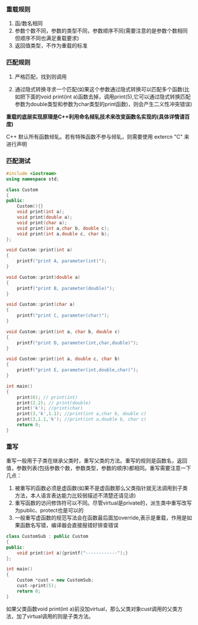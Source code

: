 ### 重载规则

1. 函/数名相同
2. 参数个数不同，参数的类型不同，参数顺序不同(需要注意的是参数个数相同但顺序不同也满足重载要求)
3. 返回值类型，不作为重载的标准

### 匹配规则

1. 严格匹配，找到则调用

2. 通过隐式转换寻求一个匹配(如果这个参数通过隐式转换可以匹配多个函数(比如把下面的void print(int a)函数去掉，调用print(5),它可以通过隐式转换匹配参数为double类型和参数为char类型的print函数)，则会产生二义性冲突错误)

**重载的底层实现原理是C++利用命名倾轧技术来改变函数名实现的(具体详情请百度)**

C++ 默认所有函数倾轧。若有特殊函数不参与倾轧，则需要使用 extercn "C" 来进行声明

### 匹配测试

```c++
#include <iostream>
using namespace std;

class Custom
{
public:
    Custom(){}
    void print(int a);
    void print(double a);
    void print(char a);
    void print(int a,char b, double c);
    void print(int a,double c, char b);
};

void Custom::print(int a)
{
    printf("print A, parameter(int)");
}

void Custom::print(double a)
{
    printf("print B, parameter(double)");
}

void Custom::print(char a)
{
    printf("print C, parameter(char)");
}

void Custom::print(int a, char b, double c)
{
    printf("print D, parameter(int,char,double)");
}

void Custom::print(int a, double c, char b)
{
    printf("print E, parameter(int,double,char)");
}

int main()
{
    print(6); // print(int)
    print(2.2); // print(double)
    print('k'); //print(char)
    print(3,'k',1.1); //print(int a,char b, double c)
    print(3,1.1,'k'); //print(int a,double b, char c)
    return 0;
}
```

### 重写

重写一般用于子类在继承父类时，重写父类的方法。重写的规则是函数名，返回值，参数列表(包括参数个数，参数类型，参数的顺序)都相同。重写需要注意一下几点：

1. 被重写的函数必须是虚函数(如果不是虚函数那么父类指针就无法调用到子类方法，本人语言表达能力比较弱描述不清楚还请见谅)
2. 重写函数的访问修饰符可以不同。尽管virtual是private的，派生类中重写改写为public、protect也是可以的
3. 一般重写虚函数的规范写法会在函数最后面加override,表示是重载，作用是如果函数名写错，编译器会直接报错好排查错误

```c++
class CustomSub : public Custom
{
public:
    void print(int a){printf("------------");}
};

int main()
{
    Custom *cust = new CustomSub;
    cust->print(5);
    return 0;
}
```

如果父类函数void print(int a)前没加virtual，那么父类对象cust调用的父类方法，加了virtual调用的则是子类方法。